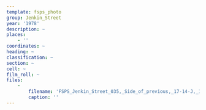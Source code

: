 ```yaml
---
template: fsps_photo
group: Jenkin_Street
year: '1978'
description: ~
places:
    - ''
coordinates: ~
heading: ~
classification: ~
section: ~
cell: ~
film_roll: ~
files:
    -
        filename: 'FSPS_Jenkin_Street_035,_Side_of_previous,_17-14-J,_1978.png'
        caption: ''
---
```

